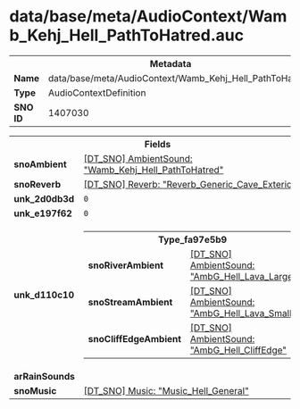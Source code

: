 <h1>data/base/meta/AudioContext/Wamb_Kehj_Hell_PathToHatred.auc</h1><table><tr><th colspan="100%">Metadata</th></tr><tr><td><b>Name</b></td><td>data/base/meta/AudioContext/Wamb_Kehj_Hell_PathToHatred.auc</td></tr><tr><td><b>Type</b></td><td>AudioContextDefinition</td></tr><tr><td><b>SNO ID</b></td><td>1407030</td></tr></table>

<table><tr><th colspan="100%">Fields</th></tr><tr><td><b>snoAmbient</b></td><td><a href="..\AmbientSound\Wamb_Kehj_Hell_PathToHatred.ams">[DT_SNO] AmbientSound: "Wamb_Kehj_Hell_PathToHatred"</a></td></tr><tr><td><b>snoReverb</b></td><td><a href="..\Reverb\Reverb_Generic_Cave_Exterior.rev">[DT_SNO] Reverb: "Reverb_Generic_Cave_Exterior"</a></td></tr><tr><td><b>unk_2d0db3d</b></td><td><code>0</code></td></tr><tr><td><b>unk_e197f62</b></td><td><code>0</code></td></tr><tr><td><b>unk_d110c10</b></td><td><table><tr><th colspan="100%">Type_fa97e5b9</th></tr><tr><td><b>snoRiverAmbient</b></td><td><a href="..\AmbientSound\AmbG_Hell_Lava_Large.ams">[DT_SNO] AmbientSound: "AmbG_Hell_Lava_Large"</a></td></tr><tr><td><b>snoStreamAmbient</b></td><td><a href="..\AmbientSound\AmbG_Hell_Lava_Small.ams">[DT_SNO] AmbientSound: "AmbG_Hell_Lava_Small"</a></td></tr><tr><td><b>snoCliffEdgeAmbient</b></td><td><a href="..\AmbientSound\AmbG_Hell_CliffEdge.ams">[DT_SNO] AmbientSound: "AmbG_Hell_CliffEdge"</a></td></tr></table>

</td></tr><tr><td><b>arRainSounds</b></td><td></td></tr><tr><td><b>snoMusic</b></td><td><a href="..\Music\Music_Hell_General.mus">[DT_SNO] Music: "Music_Hell_General"</a></td></tr></table>

